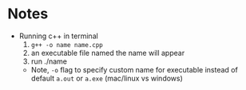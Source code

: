 # Notes

- Running c++ in terminal
    1. `g++ -o name name.cpp`
    2. an executable file named the name will appear
    3. run ./name
    - Note, `-o` flag to specify custom name for executable instead of default `a.out` or `a.exe` (mac/linux vs windows)

